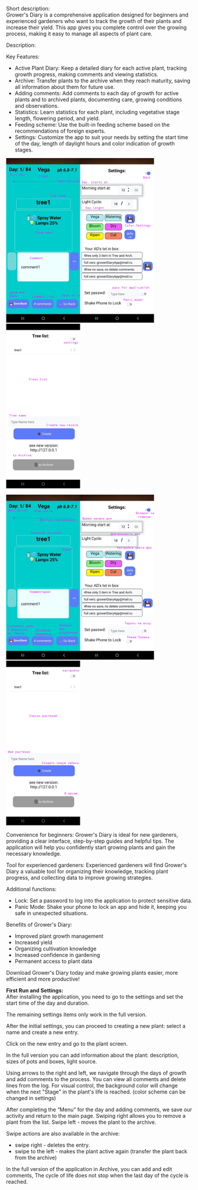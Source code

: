 Short description:<br>
Grower's Diary is a comprehensive application designed for beginners and experienced gardeners who want to track the growth of their plants and increase their yield. This app gives you complete control over the growing process, making it easy to manage all aspects of plant care.

Description:

Key Features:
* Active Plant Diary: Keep a detailed diary for each active plant, tracking growth progress, making comments and viewing statistics.
* Archive: Transfer plants to the archive when they reach maturity, saving all information about them for future use.
* Adding comments: Add comments to each day of growth for active plants and to archived plants, documenting care, growing conditions and observations.
* Statistics: Learn statistics for each plant, including vegetative stage length, flowering period, and yield.
* Feeding scheme: Use the built-in feeding scheme based on the recommendations of foreign experts.
* Settings: Customize the app to suit your needs by setting the start time of the day, length of daylight hours and color indication of growth stages.

<img src="1.eng_tree.png" width="200" /><img src="2.eng_settings.png" width="200" /><img src="3.eng_main.png" width="200" />


<img src="11.tree.png" width="200" /><img src="22.settings.png" width="200" /><img src="33.main.png" width="200" />

Convenience for beginners:
Grower's Diary is ideal for new gardeners, providing a clear interface, step-by-step guides and helpful tips. The application will help you confidently start growing plants and gain the necessary knowledge.

Tool for experienced gardeners:
Experienced gardeners will find Grower's Diary a valuable tool for organizing their knowledge, tracking plant progress, and collecting data to improve growing strategies.

Additional functions:
* Lock: Set a password to log into the application to protect sensitive data.
* Panic Mode: Shake your phone to lock an app and hide it, keeping you safe in unexpected situations.

Benefits of Grower's Diary:
* Improved plant growth management
* Increased yield
* Organizing cultivation knowledge
* Increased confidence in gardening
* Permanent access to plant data

Download Grower's Diary today and make growing plants easier, more efficient and more productive!


<b>First Run and Settings:</b><br>
After installing the application, you need to go to the settings and set the start time of the day and duration.

The remaining settings items only work in the full version.

After the initial settings, you can proceed to creating a new plant:
select a name and create a new entry.

Click on the new entry and go to the plant screen.

In the full version you can add information about the plant: description, sizes of pots and boxes, light source.

Using arrows to the right and left, we navigate through the days of growth and add comments to the process.
You can view all comments and delete lines from the log.
For visual control, the background color will change when the next "Stage" in the plant's life is reached.
(color scheme can be changed in settings)

After completing the “Menu” for the day and adding comments, we save our activity and return to the main page.
Swiping right allows you to remove a plant from the list.
Swipe left - moves the plant to the archive.

Swipe actions are also available in the archive:
- swipe right - deletes the entry.
- swipe to the left - makes the plant active again (transfer the plant back from the archive)

In the full version of the application in Archive, you can add and edit comments,
The cycle of life does not stop when the last day of the cycle is reached.
